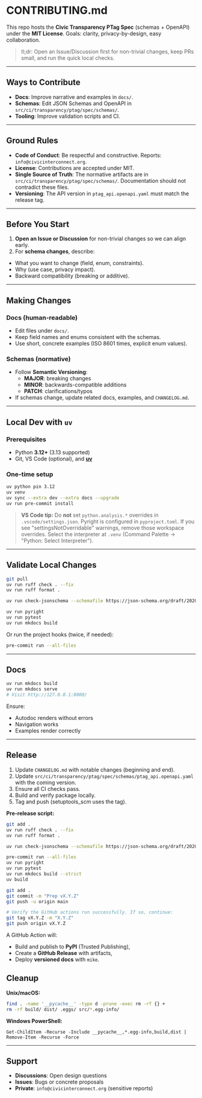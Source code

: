 # CONTRIBUTING.md

This repo hosts the **Civic Transparency PTag Spec** (schemas + OpenAPI) under the **MIT License**.
Goals: clarity, privacy-by-design, easy collaboration.

> tl;dr: Open an Issue/Discussion first for non-trivial changes, keep PRs small, and run the quick local checks.

---

## Ways to Contribute

- **Docs**: Improve narrative and examples in `docs/`.
- **Schemas**: Edit JSON Schemas and OpenAPI in `src/ci/transparency/ptag/spec/schemas/`.
- **Tooling**: Improve validation scripts and CI.

---

## Ground Rules

- **Code of Conduct**: Be respectful and constructive. Reports: `info@civicinterconnect.org`.
- **License**: Contributions are accepted under MIT.
- **Single Source of Truth**: The normative artifacts are in `src/ci/transparency/ptag/spec/schemas/`. Documentation should not contradict these files.
- **Versioning**: The API version in `ptag_api.openapi.yaml` must match the release tag.

---

## Before You Start

1. **Open an Issue or Discussion** for non-trivial changes so we can align early.
2. For **schema changes**, describe:

- What you want to change (field, enum, constraints).
- Why (use case, privacy impact).
- Backward compatibility (breaking or additive).

---

## Making Changes

### Docs (human-readable)

- Edit files under `docs/`.
- Keep field names and enums consistent with the schemas.
- Use short, concrete examples (ISO 8601 times, explicit enum values).

### Schemas (normative)

- Follow **Semantic Versioning**:
  - **MAJOR**: breaking changes
  - **MINOR**: backwards-compatible additions
  - **PATCH**: clarifications/typos
- If schemas change, update related docs, examples, and `CHANGELOG.md`.

---

## Local Dev with `uv`

### Prerequisites

- Python **3.12+** (3.13 supported)
- Git, VS Code (optional), and **[uv](https://github.com/astral-sh/uv)**

### One-time setup

```bash
uv python pin 3.12
uv venv
uv sync --extra dev --extra docs --upgrade
uv run pre-commit install
```

> **VS Code tip:** Do **not** set `python.analysis.*` overrides in `.vscode/settings.json`.
> Pyright is configured in `pyproject.toml`. If you see "settingsNotOverridable" warnings, remove those workspace overrides.
> Select the interpreter at `.venv` (Command Palette → "Python: Select Interpreter").

---

## Validate Local Changes

```bash
git pull
uv run ruff check . --fix
uv run ruff format .

uv run check-jsonschema --schemafile https://json-schema.org/draft/2020-12/schema src/ci/transparency/ptag/spec/schemas/*.schema.json

uv run pyright
uv run pytest
uv run mkdocs build
```

Or run the project hooks (twice, if needed):

```bash
pre-commit run --all-files
```

---

## Docs

```bash
uv run mkdocs build
uv run mkdocs serve
# Visit http://127.0.0.1:8000/
```

Ensure:

- Autodoc renders without errors
- Navigation works
- Examples render correctly

---

## Release

1. Update `CHANGELOG.md` with notable changes (beginning and end).
2. Update `src/ci/transparency/ptag/spec/schemas/ptag_api.openapi.yaml` with the coming version.
3. Ensure all CI checks pass.
4. Build and verify package locally.
5. Tag and push (setuptools_scm uses the tag).

**Pre-release script:**

```bash
git add .
uv run ruff check . --fix
uv run ruff format .

uv run check-jsonschema --schemafile https://json-schema.org/draft/2020-12/schema src/ci/transparency/ptag/spec/schemas/*.schema.json

pre-commit run --all-files
uv run pyright
uv run pytest
uv run mkdocs build --strict
uv build
```

```bash
git add .
git commit -m "Prep vX.Y.Z"
git push -u origin main

# Verify the GitHub actions run successfully. If so, continue:
git tag vX.Y.Z -m "X.Y.Z"
git push origin vX.Y.Z
```

A GitHub Action will:

- Build and publish to **PyPI** (Trusted Publishing),
- Create a **GitHub Release** with artifacts,
- Deploy **versioned docs** with `mike`.

## Cleanup

**Unix/macOS:**

```bash
find . -name '__pycache__' -type d -prune -exec rm -rf {} +
rm -rf build/ dist/ .eggs/ src/*.egg-info/
```

**Windows PowerShell:**

```pwsh
Get-ChildItem -Recurse -Include __pycache__,*.egg-info,build,dist | Remove-Item -Recurse -Force
```
---

## Support

- **Discussions**: Open design questions
- **Issues**: Bugs or concrete proposals
- **Private**: `info@civicinterconnect.org` (sensitive reports)
